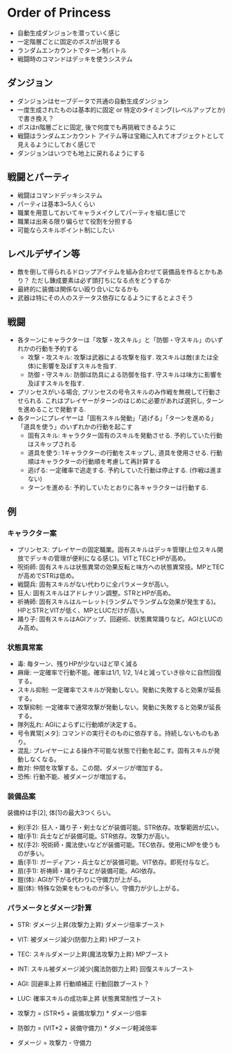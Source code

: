# Order of Princess

- 自動生成ダンジョンを潜っていく感じ
- 一定階層ごとに固定のボスが出現する
- ランダムエンカウントでターン制バトル
- 戦闘時のコマンドはデッキを使うシステム

## ダンジョン

- ダンジョンはセーブデータで共通の自動生成ダンジョン
- 一度生成されたものは基本的に固定 or 特定のタイミング(レベルアップとか)で書き換え？
- ボスはn階層ごとに固定, 後で何度でも再挑戦できるように
- 戦闘はランダムエンカウント アイテム等は宝箱に入れてオブジェクトとして見えるようにしておく感じで
- ダンジョンはいつでも地上に戻れるようにする

## 戦闘とパーティ

- 戦闘はコマンドデッキシステム
- パーティは基本3~5人くらい
- 職業を用意しておいてキャラメイクしてパーティを組む感じで
- 職業は出来る限り偏らせて役割を分担する
- 可能ならスキルポイント制にしたい

## レベルデザイン等

- 敵を倒して得られるドロップアイテムを組み合わせて装備品を作るとかもあり？ ただし錬成要素は必ず頭打ちになる点をどうするか
- 最終的に装備は関係ない殴り合いになるかも
- 武器は特にその人のステータス依存になるようにするとよさそう

## 戦闘
- 各ターンにキャラクターは「攻撃・攻スキル」と「防御・守スキル」のいずれかの行動を予約する
  - 攻撃・攻スキル: 攻撃は武器による攻撃を指す. 攻スキルは敵(または全体)に影響を及ぼすスキルを指す.
  - 防御・守スキル: 防御は防具による防御を指す. 守スキルは味方に影響を及ぼすスキルを指す.
- プリンセスがいる場合, プリンセスの号令スキルのみ作戦を無視して行動させられる. これはプレイヤーがターンのはじめに必要があれば選択し, ターンを進めることで発動する.
- 各ターンにプレイヤーは「固有スキル発動」「逃げる」「ターンを進める」「道具を使う」のいずれかの行動を起こす
  - 固有スキル: キャラクター固有のスキルを発動させる. 予約していた行動はスキップされる
  - 道具を使う: 1キャラクターの行動をスキップし, 道具を使用させる. 行動順はキャラクターの行動順を考慮して再計算する
  - 逃げる: 一定確率で逃走する. 予約していた行動は停止する. (作戦は進まない)
  - ターンを進める: 予約していたとおりに各キャラクターは行動する.

## 例

### キャラクター案

- プリンセス: プレイヤーの固定職業。固有スキルはデッキ管理(上位スキル開放でデッキの管理が便利になる感じ)。VITとTECとHPが高め。
- 呪術師: 固有スキルは状態異常の効果反転と味方への状態異常技。MPとTECが高めでSTRは低め。
- 戦闘兵: 固有スキルがない代わりに全パラメータが高い。
- 狂人: 固有スキルはアドレナリン調整。STRとHPが高め。
- 祈祷師: 固有スキルはルーレット(ランダムでランダムな効果が発生する)。HPとSTRとVITが低く、MPとLUCだけが高い。
- 踊り子: 固有スキルはAGIアップ、回避術、状態異常踊りなど。AGIとLUCのみ高め。

### 状態異常案

- 毒: 毎ターン、残りHPが少ないほど早く減る
- 麻痺: 一定確率で行動不能。確率は1/1, 1/2, 1/4と減っていき徐々に自然回復する。
- スキル抑制: 一定確率でスキルが発動しない。発動に失敗すると効果が延長する。
- 攻撃抑制: 一定確率で通常攻撃が発動しない。発動に失敗すると効果が延長する。
- 隊列乱れ: AGIによらずに行動順が決定する。
- 号令異常[メタ]: コマンドの実行そのものに依存する。持続しないものもあり。
- 混乱: プレイヤーによる操作不可能な状態で行動を起こす。固有スキルが発動しなくなる。
- 敵対: 仲間を攻撃する。この間、ダメージが増加する。
- 恐怖: 行動不能、被ダメージが増加する。

### 装備品案

装備枠は手[2], 体[1]の最大3つくらい。

- 剣(手2): 狂人・踊り子・剣士などが装備可能。STR依存。攻撃範囲が広い。
- 槍(手1): 兵士などが装備可能。STR依存。攻撃力が高い。
- 杖(手2): 呪術師・魔法使いなどが装備可能。TEC依存。使用にMPを使うものが多い。
- 盾(手1): ガーディアン・兵士などが装備可能。VIT依存。即死付与など。
- 扇(手1): 祈祷師・踊り子などが装備可能。AGI依存。
- 鎧(体): AGIが下がる代わりに守備力が上がる。
- 服(体): 特殊な効果をもつものが多い。守備力が少し上がる。

### パラメータとダメージ計算

- STR: ダメージ上昇(攻撃力上昇) ダメージ倍率ブースト
- VIT: 被ダメージ減少(防御力上昇) HPブースト
- TEC: スキルダメージ上昇(魔法攻撃力上昇) MPブースト
- INT: スキル被ダメージ減少(魔法防御力上昇) 回復スキルブースト
- AGI: 回避率上昇 行動順補正 行動回数ブースト？
- LUC: 確率スキルの成功率上昇 状態異常耐性ブースト

- 攻撃力 = (STR*5 + 装備攻撃力) * ダメージ倍率
- 防御力 = (VIT*2 + 装備守備力) * ダメージ軽減倍率
- ダメージ = 攻撃力 - 守備力
